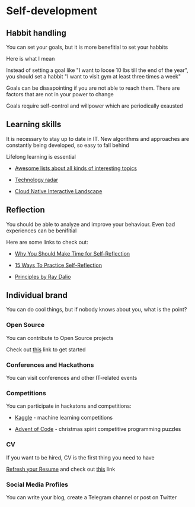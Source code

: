 # Self-development

## Habbit handling

You can set your goals, but it is more benefitial to set your habbits

Here is what I mean

Instead of setting a goal like "I want to loose 10 lbs till the end of the year", you should set a habbit "I want to visit gym at least three times a week"

Goals can be dissapointing if you are not able to reach them. There are factors that are not in your power to change

Goals require self-control and willpower which are periodically exausted

## Learning skills

It is necessary to stay up to date in IT. New algorithms and approaches are constantly being developed, so easy to fall behind

Lifelong learning is essential

- [Awesome lists about all kinds of interesting topics](https://github.com/sindresorhus/awesome)

- [Technology radar](https://www.thoughtworks.com/radar)

- [Cloud Native Interactive Landscape](https://landscape.cncf.io/)

## Reflection

You should be able to analyze and improve your behaviour. Even bad experiences can be benifitial

Here are some links to check out:

- [Why You Should Make Time for Self-Reflection](https://hbr.org/2017/03/why-you-should-make-time-for-self-reflection-even-if-you-hate-doing-it)

- [15 Ways To Practice Self-Reflection](https://www.minimalismmadesimple.com/home/self-reflection)

- [Principles by Ray Dalio](https://www.goodreads.com/book/show/34536488-principles)

## Individual brand

You can do cool things, but if nobody knows about you, what is the point?

### Open Source

You can contribute to Open Source projects

Check out [this](https://career-resource-center.udacity.com/contributing-to-open-source) link to get started

### Conferences and Hackathons

You can visit conferences and other IT-related events

### Competitions

You can participate in hackatons and competitions:

- [Kaggle](https://www.kaggle.com/) - machine learning competitions

- [Advent of Code](https://adventofcode.com/) - christmas spirit competitive programming puzzles

### CV

If you want to be hired, CV is the first thing you need to have

[Refresh your Resume](https://www.udacity.com/course/refresh-your-resume--ud243) and check out [this](https://career-resource-center.udacity.com/resume) link

### Social Media Profiles

You can write your blog, create a Telegram channel or post on Twitter



